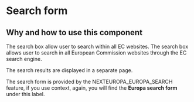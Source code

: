 # Search form

## Why and how to use this component
The search box allow user to search within all EC websites. The search box allows user to search in all European Commission websites through the EC search engine.

The search results are displayed in a separate page.

The search form is provided by the NEXTEUROPA_EUROPA_SEARCH feature, if you use context, again, you will find the __Europa search form__ under this label.
